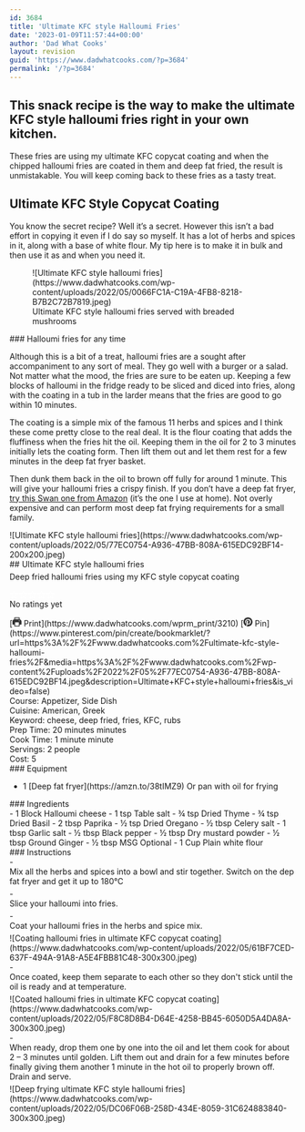 ```yaml
---
id: 3684
title: 'Ultimate KFC style Halloumi Fries'
date: '2023-01-09T11:57:44+00:00'
author: 'Dad What Cooks'
layout: revision
guid: 'https://www.dadwhatcooks.com/?p=3684'
permalink: '/?p=3684'
---
```


## This snack recipe is the way to make the ultimate KFC style halloumi fries right in your own kitchen.

These fries are using my ultimate KFC copycat coating and when the chipped halloumi fries are coated in them and deep fat fried, the result is unmistakable. You will keep coming back to these fries as a tasty treat.

## Ultimate KFC Style Copycat Coating

You know the secret recipe? Well it’s a secret. However this isn’t a bad effort in copying it even if I do say so myself. It has a lot of herbs and spices in it, along with a base of white flour. My tip here is to make it in bulk and then use it as and when you need it.

<figure class="wp-block-image aligncenter size-full">![Ultimate KFC style halloumi fries](https://www.dadwhatcooks.com/wp-content/uploads/2022/05/0066FC1A-C19A-4FB8-8218-B7B2C72B7819.jpeg)<figcaption class="wp-element-caption">Ultimate KFC style halloumi fries served with breaded mushrooms</figcaption></figure>### Halloumi fries for any time

Although this is a bit of a treat, halloumi fries are a sought after accompaniment to any sort of meal. They go well with a burger or a salad. Not matter what the mood, the fries are sure to be eaten up. Keeping a few blocks of halloumi in the fridge ready to be sliced and diced into fries, along with the coating in a tub in the larder means that the fries are good to go within 10 minutes.

The coating is a simple mix of the famous 11 herbs and spices and I think these come pretty close to the real deal. It is the flour coating that adds the fluffiness when the fries hit the oil. Keeping them in the oil for 2 to 3 minutes initially lets the coating form. Then lift them out and let them rest for a few minutes in the deep fat fryer basket.

Then dunk them back in the oil to brown off fully for around 1 minute. This will give your halloumi fries a crispy finish. If you don’t have a deep fat fryer,[ try this Swan one from Amazon](https://amzn.to/3WUzqcN) (it’s the one I use at home). Not overly expensive and can perform most deep fat frying requirements for a small family.

<div class="wprm-recipe-container" data-recipe-id="3210" data-servings="2" id="wprm-recipe-container-3210"><div class="wprm-recipe wprm-recipe-template-dwc"><div class="wprm-recipe-image wprm-block-image-rounded">![Ultimate KFC style halloumi fries](https://www.dadwhatcooks.com/wp-content/uploads/2022/05/77EC0754-A936-47BB-808A-615EDC92BF14-200x200.jpeg)</div><div class="wprm-recipe-template-dwc-container"><div class="wprm-recipe-template-dwc-header">## Ultimate KFC style halloumi fries

<div class="wprm-spacer" style="height: 5px"></div><div class="wprm-recipe-summary wprm-block-text-normal"><span style="display: block;">Deep fried halloumi fries using my KFC style copycat coating</span></div><div class="wprm-spacer" style="height: 15px"></div> <style>#wprm-recipe-user-rating-66 .wprm-rating-star.wprm-rating-star-full svg * { fill: #ffffff; }#wprm-recipe-user-rating-66 .wprm-rating-star.wprm-rating-star-33 svg * { fill: url(#wprm-recipe-user-rating-66-33); }#wprm-recipe-user-rating-66 .wprm-rating-star.wprm-rating-star-50 svg * { fill: url(#wprm-recipe-user-rating-66-50); }#wprm-recipe-user-rating-66 .wprm-rating-star.wprm-rating-star-66 svg * { fill: url(#wprm-recipe-user-rating-66-66); }linearGradient#wprm-recipe-user-rating-66-33 stop { stop-color: #ffffff; }linearGradient#wprm-recipe-user-rating-66-50 stop { stop-color: #ffffff; }linearGradient#wprm-recipe-user-rating-66-66 stop { stop-color: #ffffff; }</style><svg height="0" style="display:block;width:0px;height:0px" width="0" xmlns="http://www.w3.org/2000/svg"><defs><lineargradient id="wprm-recipe-user-rating-66-33"><stop offset="0%" stop-opacity="1"></stop><stop offset="33%" stop-opacity="1"></stop><stop offset="33%" stop-opacity="0"></stop><stop offset="100%" stop-opacity="0"></stop></lineargradient></defs><defs><lineargradient id="wprm-recipe-user-rating-66-50"><stop offset="0%" stop-opacity="1"></stop><stop offset="50%" stop-opacity="1"></stop><stop offset="50%" stop-opacity="0"></stop><stop offset="100%" stop-opacity="0"></stop></lineargradient></defs><defs><lineargradient id="wprm-recipe-user-rating-66-66"><stop offset="0%" stop-opacity="1"></stop><stop offset="66%" stop-opacity="1"></stop><stop offset="66%" stop-opacity="0"></stop><stop offset="100%" stop-opacity="0"></stop></lineargradient></defs></svg><div class="wprm-recipe-rating wprm-user-rating wprm-recipe-rating-separate wprm-user-rating-not-voted wprm-user-rating-allowed" data-average="0" data-count="0" data-decimals="2" data-recipe="3210" data-total="0" data-user="0" id="wprm-recipe-user-rating-66"><span aria-label="Rate this recipe 1 out of 5 stars" class="wprm-rating-star wprm-rating-star-1 wprm-rating-star-empty" data-color="#ffffff" data-rating="1" onblur="window.WPRecipeMaker.userRating.leave(this)" onclick="window.WPRecipeMaker.userRating.click(this, event)" onfocus="window.WPRecipeMaker.userRating.enter(this)" onkeypress="window.WPRecipeMaker.userRating.click(this, event)" onmouseenter="window.WPRecipeMaker.userRating.enter(this)" onmouseleave="window.WPRecipeMaker.userRating.leave(this)" role="button" style="font-size: 1em;" tabindex="0"><svg height="16px" viewbox="0 0 24 24" width="16px" x="0px" xmlns="http://www.w3.org/2000/svg" xmlns:xlink="http://www.w3.org/1999/xlink" y="0px"><g transform="translate(0, 0)"><polygon fill="none" points="12,2.6 15,9 21.4,9 16.7,13.9 18.6,21.4 12,17.6 5.4,21.4 7.3,13.9 2.6,9 9,9 " stroke="#ffffff" stroke-linecap="square" stroke-linejoin="miter" stroke-miterlimit="10" stroke-width="2"></polygon></g></svg></span><span aria-label="Rate this recipe 2 out of 5 stars" class="wprm-rating-star wprm-rating-star-2 wprm-rating-star-empty" data-color="#ffffff" data-rating="2" onblur="window.WPRecipeMaker.userRating.leave(this)" onclick="window.WPRecipeMaker.userRating.click(this, event)" onfocus="window.WPRecipeMaker.userRating.enter(this)" onkeypress="window.WPRecipeMaker.userRating.click(this, event)" onmouseenter="window.WPRecipeMaker.userRating.enter(this)" onmouseleave="window.WPRecipeMaker.userRating.leave(this)" role="button" style="font-size: 1em;" tabindex="0"><svg height="16px" viewbox="0 0 24 24" width="16px" x="0px" xmlns="http://www.w3.org/2000/svg" xmlns:xlink="http://www.w3.org/1999/xlink" y="0px"><g transform="translate(0, 0)"><polygon fill="none" points="12,2.6 15,9 21.4,9 16.7,13.9 18.6,21.4 12,17.6 5.4,21.4 7.3,13.9 2.6,9 9,9 " stroke="#ffffff" stroke-linecap="square" stroke-linejoin="miter" stroke-miterlimit="10" stroke-width="2"></polygon></g></svg></span><span aria-label="Rate this recipe 3 out of 5 stars" class="wprm-rating-star wprm-rating-star-3 wprm-rating-star-empty" data-color="#ffffff" data-rating="3" onblur="window.WPRecipeMaker.userRating.leave(this)" onclick="window.WPRecipeMaker.userRating.click(this, event)" onfocus="window.WPRecipeMaker.userRating.enter(this)" onkeypress="window.WPRecipeMaker.userRating.click(this, event)" onmouseenter="window.WPRecipeMaker.userRating.enter(this)" onmouseleave="window.WPRecipeMaker.userRating.leave(this)" role="button" style="font-size: 1em;" tabindex="0"><svg height="16px" viewbox="0 0 24 24" width="16px" x="0px" xmlns="http://www.w3.org/2000/svg" xmlns:xlink="http://www.w3.org/1999/xlink" y="0px"><g transform="translate(0, 0)"><polygon fill="none" points="12,2.6 15,9 21.4,9 16.7,13.9 18.6,21.4 12,17.6 5.4,21.4 7.3,13.9 2.6,9 9,9 " stroke="#ffffff" stroke-linecap="square" stroke-linejoin="miter" stroke-miterlimit="10" stroke-width="2"></polygon></g></svg></span><span aria-label="Rate this recipe 4 out of 5 stars" class="wprm-rating-star wprm-rating-star-4 wprm-rating-star-empty" data-color="#ffffff" data-rating="4" onblur="window.WPRecipeMaker.userRating.leave(this)" onclick="window.WPRecipeMaker.userRating.click(this, event)" onfocus="window.WPRecipeMaker.userRating.enter(this)" onkeypress="window.WPRecipeMaker.userRating.click(this, event)" onmouseenter="window.WPRecipeMaker.userRating.enter(this)" onmouseleave="window.WPRecipeMaker.userRating.leave(this)" role="button" style="font-size: 1em;" tabindex="0"><svg height="16px" viewbox="0 0 24 24" width="16px" x="0px" xmlns="http://www.w3.org/2000/svg" xmlns:xlink="http://www.w3.org/1999/xlink" y="0px"><g transform="translate(0, 0)"><polygon fill="none" points="12,2.6 15,9 21.4,9 16.7,13.9 18.6,21.4 12,17.6 5.4,21.4 7.3,13.9 2.6,9 9,9 " stroke="#ffffff" stroke-linecap="square" stroke-linejoin="miter" stroke-miterlimit="10" stroke-width="2"></polygon></g></svg></span><span aria-label="Rate this recipe 5 out of 5 stars" class="wprm-rating-star wprm-rating-star-5 wprm-rating-star-empty" data-color="#ffffff" data-rating="5" onblur="window.WPRecipeMaker.userRating.leave(this)" onclick="window.WPRecipeMaker.userRating.click(this, event)" onfocus="window.WPRecipeMaker.userRating.enter(this)" onkeypress="window.WPRecipeMaker.userRating.click(this, event)" onmouseenter="window.WPRecipeMaker.userRating.enter(this)" onmouseleave="window.WPRecipeMaker.userRating.leave(this)" role="button" style="font-size: 1em;" tabindex="0"><svg height="16px" viewbox="0 0 24 24" width="16px" x="0px" xmlns="http://www.w3.org/2000/svg" xmlns:xlink="http://www.w3.org/1999/xlink" y="0px"><g transform="translate(0, 0)"><polygon fill="none" points="12,2.6 15,9 21.4,9 16.7,13.9 18.6,21.4 12,17.6 5.4,21.4 7.3,13.9 2.6,9 9,9 " stroke="#ffffff" stroke-linecap="square" stroke-linejoin="miter" stroke-miterlimit="10" stroke-width="2"></polygon></g></svg></span><div class="wprm-recipe-rating-details wprm-block-text-normal">No ratings yet</div></div><div class="wprm-spacer" style="height: 15px"></div> [<span class="wprm-recipe-icon wprm-recipe-print-icon"><svg height="16px" viewbox="0 0 24 24" width="16px" x="0px" xmlns="http://www.w3.org/2000/svg" xmlns:xlink="http://www.w3.org/1999/xlink" y="0px"><g><path d="M19,5.09V1c0-0.552-0.448-1-1-1H6C5.448,0,5,0.448,5,1v4.09C2.167,5.569,0,8.033,0,11v7c0,0.552,0.448,1,1,1h4v4c0,0.552,0.448,1,1,1h12c0.552,0,1-0.448,1-1v-4h4c0.552,0,1-0.448,1-1v-7C24,8.033,21.833,5.569,19,5.09z M7,2h10v3H7V2z M17,22H7v-9h10V22z M18,10c-0.552,0-1-0.448-1-1c0-0.552,0.448-1,1-1s1,0.448,1,1C19,9.552,18.552,10,18,10z" fill="#333333"></path></g></svg></span> Print](https://www.dadwhatcooks.com/wprm_print/3210) [<span class="wprm-recipe-icon wprm-recipe-pin-icon"><svg height="16" viewbox="0 0 24 24" width="16" xmlns="http://www.w3.org/2000/svg"><g class="nc-icon-wrapper" fill="#333333"><path d="M12,0C5.4,0,0,5.4,0,12c0,5.1,3.2,9.4,7.6,11.2c-0.1-0.9-0.2-2.4,0-3.4c0.2-0.9,1.4-6,1.4-6S8.7,13,8.7,12 c0-1.7,1-2.9,2.2-2.9c1,0,1.5,0.8,1.5,1.7c0,1-0.7,2.6-1,4c-0.3,1.2,0.6,2.2,1.8,2.2c2.1,0,3.8-2.2,3.8-5.5c0-2.9-2.1-4.9-5-4.9 c-3.4,0-5.4,2.6-5.4,5.2c0,1,0.4,2.1,0.9,2.7c0.1,0.1,0.1,0.2,0.1,0.3c-0.1,0.4-0.3,1.2-0.3,1.4c-0.1,0.2-0.2,0.3-0.4,0.2 c-1.5-0.7-2.4-2.9-2.4-4.6c0-3.8,2.8-7.3,7.9-7.3c4.2,0,7.4,3,7.4,6.9c0,4.1-2.6,7.5-6.2,7.5c-1.2,0-2.4-0.6-2.8-1.4 c0,0-0.6,2.3-0.7,2.9c-0.3,1-1,2.3-1.5,3.1C9.6,23.8,10.8,24,12,24c6.6,0,12-5.4,12-12C24,5.4,18.6,0,12,0z" fill="#333333"></path></g></svg></span> Pin](https://www.pinterest.com/pin/create/bookmarklet/?url=https%3A%2F%2Fwww.dadwhatcooks.com%2Fultimate-kfc-style-halloumi-fries%2F&media=https%3A%2F%2Fwww.dadwhatcooks.com%2Fwp-content%2Fuploads%2F2022%2F05%2F77EC0754-A936-47BB-808A-615EDC92BF14.jpeg&description=Ultimate+KFC+style+halloumi+fries&is_video=false)<div class="wprm-spacer"></div><div class="wprm-recipe-meta-container wprm-recipe-tags-container wprm-recipe-details-container wprm-recipe-details-container-inline wprm-block-text-normal" style=""><div class="wprm-recipe-block-container wprm-recipe-block-container-inline wprm-block-text-normal wprm-recipe-tag-container wprm-recipe-course-container" style=""><span class="wprm-recipe-details-label wprm-block-text-faded wprm-recipe-tag-label wprm-recipe-course-label">Course: </span><span class="wprm-recipe-course wprm-block-text-normal">Appetizer, Side Dish</span></div><div class="wprm-recipe-block-container wprm-recipe-block-container-inline wprm-block-text-normal wprm-recipe-tag-container wprm-recipe-cuisine-container" style=""><span class="wprm-recipe-details-label wprm-block-text-faded wprm-recipe-tag-label wprm-recipe-cuisine-label">Cuisine: </span><span class="wprm-recipe-cuisine wprm-block-text-normal">American, Greek</span></div><div class="wprm-recipe-block-container wprm-recipe-block-container-inline wprm-block-text-normal wprm-recipe-tag-container wprm-recipe-keyword-container" style=""><span class="wprm-recipe-details-label wprm-block-text-faded wprm-recipe-tag-label wprm-recipe-keyword-label">Keyword: </span><span class="wprm-recipe-keyword wprm-block-text-normal">cheese, deep fried, fries, KFC, rubs</span></div></div><div class="wprm-recipe-meta-container wprm-recipe-times-container wprm-recipe-details-container wprm-recipe-details-container-inline wprm-block-text-normal" style=""><div class="wprm-recipe-block-container wprm-recipe-block-container-inline wprm-block-text-normal wprm-recipe-time-container wprm-recipe-prep-time-container" style=""><span class="wprm-recipe-details-label wprm-block-text-faded wprm-recipe-time-label wprm-recipe-prep-time-label">Prep Time: </span><span class="wprm-recipe-time wprm-block-text-normal"><span class="wprm-recipe-details wprm-recipe-details-minutes wprm-recipe-prep_time wprm-recipe-prep_time-minutes">20<span class="sr-only screen-reader-text wprm-screen-reader-text"> minutes</span></span> <span aria-hidden="true" class="wprm-recipe-details-unit wprm-recipe-details-minutes wprm-recipe-prep_time-unit wprm-recipe-prep_timeunit-minutes">minutes</span></span></div><div class="wprm-recipe-block-container wprm-recipe-block-container-inline wprm-block-text-normal wprm-recipe-time-container wprm-recipe-cook-time-container" style=""><span class="wprm-recipe-details-label wprm-block-text-faded wprm-recipe-time-label wprm-recipe-cook-time-label">Cook Time: </span><span class="wprm-recipe-time wprm-block-text-normal"><span class="wprm-recipe-details wprm-recipe-details-minutes wprm-recipe-cook_time wprm-recipe-cook_time-minutes">1<span class="sr-only screen-reader-text wprm-screen-reader-text"> minute</span></span> <span aria-hidden="true" class="wprm-recipe-details-unit wprm-recipe-details-minutes wprm-recipe-cook_time-unit wprm-recipe-cook_timeunit-minutes">minute</span></span></div></div><div class="wprm-recipe-block-container wprm-recipe-block-container-inline wprm-block-text-normal wprm-recipe-servings-container" style=""><span class="wprm-recipe-details-label wprm-block-text-faded wprm-recipe-servings-label">Servings: </span><span class="wprm-recipe-servings-with-unit"><span aria-label="Adjust recipe servings" class="wprm-recipe-servings wprm-recipe-details wprm-recipe-servings-3210 wprm-recipe-servings-adjustable-tooltip wprm-block-text-normal" data-initial-servings="" data-recipe="3210">2</span> <span class="wprm-recipe-servings-unit wprm-recipe-details-unit wprm-block-text-normal">people</span></span></div><div class="wprm-recipe-block-container wprm-recipe-block-container-inline wprm-block-text-normal wprm-recipe-cost-container" style=""><span class="wprm-recipe-details-label wprm-block-text-faded wprm-recipe-cost-label">Cost: </span><span class="wprm-recipe-details wprm-recipe-cost wprm-block-text-normal">5</span></div> </div><div class="wprm-recipe-equipment-container wprm-block-text-normal" data-recipe="3210">### Equipment

- <div class="wprm-recipe-equipment-name">1 [Deep fat fryer](https://amzn.to/38tIMZ9) <span class="wprm-recipe-equipment-notes wprm-recipe-equipment-notes-normal">Or pan with oil for frying</span></div>

</div><div class="wprm-recipe-ingredients-container wprm-recipe-ingredients-no-images wprm-recipe-3210-ingredients-container wprm-block-text-normal wprm-ingredient-style-regular wprm-recipe-images-before" data-recipe="3210" data-servings="2">### Ingredients

<div class="wprm-recipe-ingredient-group">- <span class="wprm-recipe-ingredient-amount">1</span> <span class="wprm-recipe-ingredient-unit">Block</span> <span class="wprm-recipe-ingredient-name">Halloumi cheese</span>
- <span class="wprm-recipe-ingredient-amount">1</span> <span class="wprm-recipe-ingredient-unit">tsp</span> <span class="wprm-recipe-ingredient-name">Table salt</span>
- <span class="wprm-recipe-ingredient-amount">¾</span> <span class="wprm-recipe-ingredient-unit">tsp</span> <span class="wprm-recipe-ingredient-name">Dried Thyme</span>
- <span class="wprm-recipe-ingredient-amount">¾</span> <span class="wprm-recipe-ingredient-unit">tsp</span> <span class="wprm-recipe-ingredient-name">Dried Basil</span>
- <span class="wprm-recipe-ingredient-amount">2</span> <span class="wprm-recipe-ingredient-unit">tbsp</span> <span class="wprm-recipe-ingredient-name">Paprika</span>
- <span class="wprm-recipe-ingredient-amount">½</span> <span class="wprm-recipe-ingredient-unit">tsp</span> <span class="wprm-recipe-ingredient-name">Dried Oregano</span>
- <span class="wprm-recipe-ingredient-amount">½</span> <span class="wprm-recipe-ingredient-unit">tbsp</span> <span class="wprm-recipe-ingredient-name">Celery salt</span>
- <span class="wprm-recipe-ingredient-amount">1</span> <span class="wprm-recipe-ingredient-unit">tbsp</span> <span class="wprm-recipe-ingredient-name">Garlic salt</span>
- <span class="wprm-recipe-ingredient-amount">½</span> <span class="wprm-recipe-ingredient-unit">tbsp</span> <span class="wprm-recipe-ingredient-name">Black pepper</span>
- <span class="wprm-recipe-ingredient-amount">½</span> <span class="wprm-recipe-ingredient-unit">tbsp</span> <span class="wprm-recipe-ingredient-name">Dry mustard powder</span>
- <span class="wprm-recipe-ingredient-amount">½</span> <span class="wprm-recipe-ingredient-unit">tbsp</span> <span class="wprm-recipe-ingredient-name">Ground Ginger</span>
- <span class="wprm-recipe-ingredient-amount">½</span> <span class="wprm-recipe-ingredient-unit">tbsp</span> <span class="wprm-recipe-ingredient-name">MSG</span> <span class="wprm-recipe-ingredient-notes wprm-recipe-ingredient-notes-faded">Optional</span>
- <span class="wprm-recipe-ingredient-amount">1</span> <span class="wprm-recipe-ingredient-unit">Cup</span> <span class="wprm-recipe-ingredient-name">Plain white flour</span>

</div></div><div class="wprm-recipe-instructions-container wprm-recipe-3210-instructions-container wprm-block-text-normal" data-recipe="3210">### Instructions

<div class="wprm-recipe-instruction-group">- <div class="wprm-recipe-instruction-text" style="margin-bottom: 5px"><span style="display: block;">Mix all the herbs and spices into a bowl and stir together. Switch on the dep fat fryer and get it up to 180°C</span></div>
- <div class="wprm-recipe-instruction-text" style="margin-bottom: 5px"><span style="display: block;">Slice your halloumi into fries.</span></div>
- <div class="wprm-recipe-instruction-text" style="margin-bottom: 5px"><span style="display: block;">Coat your halloumi fries in the herbs and spice mix.</span></div><div class="wprm-recipe-instruction-media wprm-recipe-instruction-image" style="text-align: left;">![Coating halloumi fries in ultimate KFC copycat coating](https://www.dadwhatcooks.com/wp-content/uploads/2022/05/61BF7CED-637F-494A-91A8-A5E4FBB81C48-300x300.jpeg)</div>
- <div class="wprm-recipe-instruction-text" style="margin-bottom: 5px"><span style="display: block;">Once coated, keep them separate to each other so they don't stick until the oil is ready and at temperature.</span></div><div class="wprm-recipe-instruction-media wprm-recipe-instruction-image" style="text-align: left;">![Coated halloumi fries in ultimate KFC copycat coating](https://www.dadwhatcooks.com/wp-content/uploads/2022/05/F8C8D8B4-D64E-4258-BB45-6050D5A4DA8A-300x300.jpeg)</div>
- <div class="wprm-recipe-instruction-text" style="margin-bottom: 5px"><span style="display: block;">When ready, drop them one by one into the oil and let them cook for about 2 – 3 minutes until golden. Lift them out and drain for a few minutes before finally giving them another 1 minute in the hot oil to properly brown off. Drain and serve.</span></div><div class="wprm-recipe-instruction-media wprm-recipe-instruction-image" style="text-align: left;">![Deep frying ultimate KFC style halloumi fries](https://www.dadwhatcooks.com/wp-content/uploads/2022/05/DC06F06B-258D-434E-8059-31C624883840-300x300.jpeg)</div>

</div></div> </div></div></div>